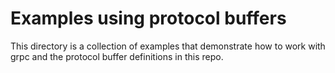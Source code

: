 # Examples using protocol buffers

This directory is a collection of examples that demonstrate how to work with grpc and the protocol buffer definitions in this repo.


